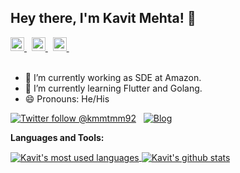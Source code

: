 ## Hey there, I'm Kavit Mehta! 👋

<a href="https://twitter.com/kmmtmm92">
  <img alt="Kavit's Twitter" width="22px" src="https://cdn.jsdelivr.net/npm/simple-icons@v3/icons/twitter.svg" />
</a> &nbsp;
<a href="https://www.linkedin.com/in/kavitmht">
  <img alt="Kavit's Linkdein" width="22px" src="https://cdn.jsdelivr.net/npm/simple-icons@v3/icons/linkedin.svg" />
</a> &nbsp;
<a href="https://stackoverflow.com/users/6232665/zenwraight">
  <img alt="Kavit's StackOverflow" width="22px" src="https://cdn.jsdelivr.net/npm/simple-icons@v3/icons/stackoverflow.svg" />
</a> &nbsp;
<br/>
<br/>

- 🔭 I’m currently working as SDE at Amazon.
- 🌱 I’m currently learning Flutter and Golang.
- 😄 Pronouns: He/His

[![Twitter follow @kmmtmm92](https://img.shields.io/twitter/follow/kmmtmm92?style=social)](https://twitter.com/kmmtmm92) &nbsp;
[![Blog](https://img.shields.io/badge/Blog-medium-brightgreen)](https://medium.com/@kavitmht)

**Languages and Tools:**  

<a href="https://github.com/Kavit900">
  <img align="center" src="https://github-readme-stats.vercel.app/api/top-langs/?username=Kavit900&theme=light&count_private=true&layout=compact" alt="Kavit's most used languages" />
</a>
<a href="https://github.com/Kavit900">
 <img align="center" src="https://github-readme-stats.vercel.app/api?username=Kavit900&show_icons=true&theme=light&line_height=27&include_all_commits=true&count_private=true&hide=issues,prs,contribs" alt="Kavit's github stats"/>
</a>
